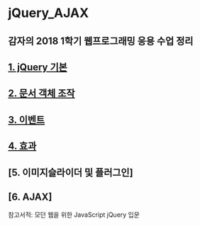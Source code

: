 # jQuery_AJAX

## 감자의 2018 1학기 웹프로그래밍 응용 수업 정리


## [**1. jQuery 기본**](https://github.com/gam0za/jQuery_AJAX/tree/master/jQuery_%EA%B8%B0%EB%B3%B8)

## [**2. 문서 객체 조작**](https://github.com/gam0za/jQuery_AJAX/tree/master/%EB%AC%B8%EC%84%9C%EA%B0%9D%EC%B2%B4%EC%A1%B0%EC%9E%91)

## [**3. 이벤트**](https://github.com/gam0za/jQuery_AJAX/tree/master/Event)

## [**4. 효과**](https://github.com/gam0za/jQuery_AJAX/tree/master/Animation)

## [**5. 이미지슬라이더 및 플러그인**]

## [**6. AJAX**]

 참고서적: 모던 웹을 위한 JavaScript jQuery 입문
